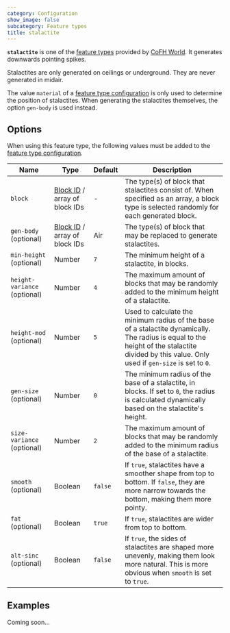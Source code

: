 ```yaml
---
category: Configuration
show_image: false
subcategory: Feature types
title: stalactite
---
```


**`stalactite`** is one of the [feature types](../) provided by [CoFH
World](../../../). It generates downwards pointing spikes.

Stalactites are only generated on ceilings or underground. They are never
generated in midair.

The value `material` of a [feature type
configuration](../../feature-format/#feature-type-configuration) is only used to
determine the position of stalactites. When generating the stalactites
themselves, the option `gen-body` is used instead.


Options
-------

When using this feature type, the following values must be added to the [feature
type configuration](../../feature-format/#feature-type-configuration).


|Name|Type|Default|Description|
|--- |--- |--- |--- |
|`block`|[Block ID](../../common-formats/block-id/) / array of block IDs|-|The type(s) of block that stalactites consist of. When specified as an array, a block type is selected randomly for each generated block.|
|`gen-body` (optional)|[Block ID](../../common-formats/block-id/) / array of block IDs|Air|The type(s) of block that may be replaced to generate stalactites.|
|`min-height` (optional)|Number|`7`|The minimum height of a stalactite, in blocks.|
|`height-variance` (optional)|Number|`4`|The maximum amount of blocks that may be randomly added to the minimum height of a stalactite.|
|`height-mod` (optional)|Number|`5`|Used to calculate the minimum radius of the base of a stalactite dynamically. The radius is equal to the height of the stalactite divided by this value. Only used if `gen-size` is set to `0`.|
|`gen-size` (optional)|Number|`0`|The minimum radius of the base of a stalactite, in blocks. If set to `0`, the radius is calculated dynamically based on the stalactite's height.|
|`size-variance` (optional)|Number|`2`|The maximum amount of blocks that may be randomly added to the minimum radius of the base of a stalactite.|
|`smooth` (optional)|Boolean|`false`|If `true`, stalactites have a smoother shape from top to bottom. If `false`, they are more narrow towards the bottom, making them more pointy.|
|`fat` (optional)|Boolean|`true`|If `true`, stalactites are wider from top to bottom.|
|`alt-sinc` (optional)|Boolean|`false`|If `true`, the sides of stalactites are shaped more unevenly, making them look more natural. This is more obvious when `smooth` is set to `true`.|



Examples
--------

Coming soon...
